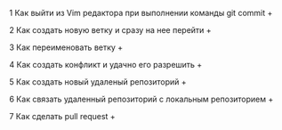 1 Как выйти из Vim редактора при выполнении команды git commit +

2 Как создать новую ветку и сразу на нее перейти +

3 Как переименовать ветку +

4 Как создать конфликт и удачно его разрешить +

5 Как создать новый удаленый репозиторий +

6 Как связать удаленный репозиторий с локальным репозиторием +

7 Как сделать pull request +

